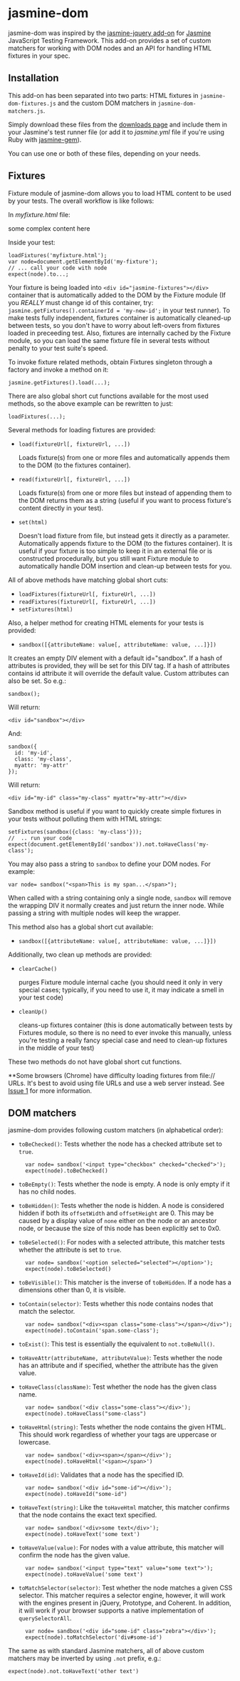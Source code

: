 # jasmine-dom

jasmine-dom was inspired by the [jasmine-jquery add-on](http://github.com/velesin/jasmine-jquery) for [Jasmine](http://pivotal.github.com/jasmine/) JavaScript Testing Framework. This add-on provides a set of custom matchers for working with DOM nodes and an API for handling HTML fixtures in your spec.

## Installation

This add-on has been separated into two parts: HTML fixtures in `jasmine-dom-fixtures.js` and the custom DOM matchers in `jasmine-dom-matchers.js`.

Simply download these files from the [downloads page](http://github.com/jeffwatkins/jasmine-dom/downloads) and include them in your Jasmine's test runner file (or add it to _jasmine.yml_ file if you're using Ruby with [jasmine-gem](http://github.com/pivotal/jasmine-gem)).

You can use one or both of these files, depending on your needs.

## Fixtures

Fixture module of jasmine-dom allows you to load HTML content to be used by your tests. The overall workflow is like follows:

In _myfixture.html_ file:
    <div id="my-fixture">some complex content here</div>
    
Inside your test:

    loadFixtures('myfixture.html');
    var node=document.getElementById('my-fixture');
    // ... call your code with node
    expect(node).to...;
    
Your fixture is being loaded into `<div id="jasmine-fixtures"></div>` container that is automatically added to the DOM by the Fixture module (If you _REALLY_ must change id of this container, try: `jasmine.getFixtures().containerId = 'my-new-id';` in your test runner). To make tests fully independent, fixtures container is automatically cleaned-up between tests, so you don't have to worry about left-overs from fixtures loaded in preceeding test. Also, fixtures are internally cached by the Fixture module, so you can load the same fixture file in several tests without penalty to your test suite's speed.

To invoke fixture related methods, obtain Fixtures singleton through a factory and invoke a method on it:

    jasmine.getFixtures().load(...);
    
There are also global short cut functions available for the most used methods, so the above example can be rewritten to just:

    loadFixtures(...);
    
Several methods for loading fixtures are provided:

- `load(fixtureUrl[, fixtureUrl, ...])`

    Loads fixture(s) from one or more files and automatically appends them to the DOM (to the fixtures container).
    
- `read(fixtureUrl[, fixtureUrl, ...])`

    Loads fixture(s) from one or more files but instead of appending them to the DOM returns them as a string (useful if you want to process fixture's content directly in your test).
    
- `set(html)`

    Doesn't load fixture from file, but instead gets it directly as a parameter. Automatically appends fixture to the DOM (to the fixtures container). It is useful if your fixture is too simple to keep it in an external file or is constructed procedurally, but you still want Fixture module to automatically handle DOM insertion and clean-up between tests for you.
  
All of above methods have matching global short cuts:

- `loadFixtures(fixtureUrl[, fixtureUrl, ...])`
- `readFixtures(fixtureUrl[, fixtureUrl, ...])`
- `setFixtures(html)`

Also, a helper method for creating HTML elements for your tests is provided:

- `sandbox([{attributeName: value[, attributeName: value, ...]}])`

It creates an empty DIV element with a default id="sandbox". If a hash of attributes is provided, they will be set for this DIV tag. If a hash of attributes contains id attribute it will override the default value. Custom attributes can also be set. So e.g.:

    sandbox();
    
Will return:

    <div id="sandbox"></div>    
    
And:

    sandbox({
      id: 'my-id',
      class: 'my-class',
      myattr: 'my-attr'
    });
    
Will return:

    <div id="my-id" class="my-class" myattr="my-attr"></div>

Sandbox method is useful if you want to quickly create simple fixtures in your tests without polluting them with HTML strings:

    setFixtures(sandbox({class: 'my-class'}));
    //  .. run your code
    expect(document.getElementById('sandbox')).not.toHaveClass('my-class');

You may also pass a string to `sandbox` to define your DOM nodes. For example:

    var node= sandbox("<span>This is my span...</span>");
    
When called with a string containing only a single node, `sandbox` will remove the wrapping DIV it normally creates and just return the inner node. While passing a string with multiple nodes will keep the wrapper.

This method also has a global short cut available:

- `sandbox([{attributeName: value[, attributeName: value, ...]}])`

Additionally, two clean up methods are provided:

- `clearCache()`

    purges Fixture module internal cache (you should need it only in very special cases; typically, if you need to use it, it may indicate a smell in your test code)
    
- `cleanUp()`

    cleans-up fixtures container (this is done automatically between tests by Fixtures module, so there is no need to ever invoke this manually, unless you're testing a really fancy special case and need to clean-up fixtures in the middle of your test)
  
These two methods do not have global short cut functions.

**Some browsers (Chrome) have difficulty loading fixtures from file:// URLs. It's best to avoid using file URLs and use a web server instead. See [Issue 1](https://github.com/jeffwatkins/jasmine-dom/issues/1) for more information.

## DOM matchers

jasmine-dom provides following custom matchers (in alphabetical order):

- `toBeChecked()`: Tests whether the node has a checked attribute set to `true`.

        var node= sandbox('<input type="checkbox" checked="checked">');
        expect(node).toBeChecked()
        
- `toBeEmpty()`: Tests whether the node is empty. A node is only empty if it has no child nodes.
- `toBeHidden()`: Tests whether the node is hidden. A node is considered hidden if both its `offsetWidth` and `offsetHeight` are 0. This may be caused by a display value of `none` either on the node or an ancestor node, or because the size of this node has been explicitly set to 0x0.
- `toBeSelected()`: For nodes with a selected attribute, this matcher tests whether the attribute is set to `true`.

        var node= sandbox('<option selected="selected"></option>');
        expect(node).toBeSelected()
        
- `toBeVisible()`: This matcher is the inverse of `toBeHidden`. If a node has a dimensions other than 0, it is visible.

- `toContain(selector)`: Tests whether this node contains nodes that match the selector.

        var node= sandbox("<div><span class="some-class"></span></div>");
        expect(node).toContain('span.some-class');

- `toExist()`: This test is essentially the equivalent to `not.toBeNull()`.

- `toHaveAttr(attributeName, attributeValue)`: Tests whether the node has an attribute and if specified, whether the attribute has the given value.

- `toHaveClass(className)`: Test whether the node has the given class name.

        var node= sandbox('<div class="some-class"></div>');
        expect(node).toHaveClass("some-class")
    
- `toHaveHtml(string)`: Tests whether the node contains the given HTML. This should work regardless of whether your tags are uppercase or lowercase.

        var node= sandbox('<div><span></span></div>');
        expect(node).toHaveHtml('<span></span>')
        
- `toHaveId(id)`: Validates that a node has the specified ID.

        var node= sandbox('<div id="some-id"></div>');
        expect(node).toHaveId("some-id")
        
- `toHaveText(string)`: Like the `toHaveHtml` matcher, this matcher confirms that the node contains the exact text specified.

        var node= sandbox('<div>some text</div>');
        expect(node).toHaveText('some text')
        
- `toHaveValue(value)`: For nodes with a value attribute, this matcher will confirm the node has the given value.

        var node= sandbox('<input type="text" value="some text">');
        expect(node).toHaveValue('some text')
        
- `toMatchSelector(selector)`: Test whether the node matches a given CSS selector. This matcher requires a selector engine, however, it will work with the engines present in jQuery, Prototype, and Coherent. In addition, it will work if your browser supports a native implementation of `querySelectorAll`.

        var node= sandbox('<div id="some-id" class="zebra"></div>');
        expect(node).toMatchSelector('div#some-id')
 
The same as with standard Jasmine matchers, all of above custom matchers may be inverted by using `.not` prefix, e.g.:

    expect(node).not.toHaveText('other text')
